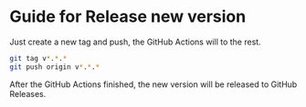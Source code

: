  # Guide for Release new version

 Just create a new tag and push, the GitHub Actions will to the rest.

 ```bash
 git tag v*.*.*
 git push origin v*.*.*
 ```

 After the GitHub Actions finished, the new version will be released to GitHub Releases.